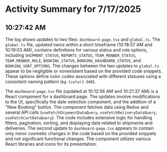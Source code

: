 # Activity Summary for 7/17/2025

## 10:27:42 AM
The log shows updates to two files: `dashboard-page.tsx` and `global.ts`.  The `global.ts` file, updated twice within a short timeframe (10:18:57 AM and 10:19:03 AM), contains definitions for various status and role options, including `SHIPMENT_STATUS`, `REPORTS_STATUS`, `TEAM_MENBER_STATUS`, `TEAM_MENBER_ROLE`, `BOOKING_STATUS`, `BOOKING_DASHBOARD_STATUS`, and `BOOKING_SORT_OPTIONS`. The changes between the two updates to `global.ts` appear to be negligible or nonexistent based on the provided code snippets.  These options define color codes associated with different statuses using a consistent naming pattern (`bg-{color}-500`).

The `dashboard-page.tsx` file (updated at 10:12:56 AM and 10:21:37 AM) is a React component for a dashboard page.  The updates involve modifications to the UI, specifically the date selection component, and the addition of a "New Booking" button.  The component fetches data using Redux and several API calls (`useFetchShipmentDataQuery`, `useFetchDeliveryDataQuery`, `useFetchCartDataQuery`).  The code includes extensive logic for handling filters, pagination, sorting, and displaying data related to shipments and deliveries.  The second update to `dashboard-page.tsx` appears to contain only minor cosmetic changes in the code based on the provided snippets and not significant functional changes.  The component utilizes various React libraries and icons for its presentation.
